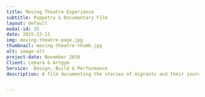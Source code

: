 ```yaml
---
title: Moving Theatre Experience
subtitle: Puppetry & Documentary Film
layout: default
modal-id: 15
date: 2015-12-11
img: moving-theatre-page.jpg
thumbnail: moving-theatre-thumb.jpg
alt: image-alt
project-date: November 2016
Client: Lebara & Artgym
Service:  Design, Build & Performance
description: A film documenting the stories of migrants and their journeys to the UK. Their stories were told using moving puppetry scenes and documentary footage. Created to focus on individual experiences during a time of wide spread crisis. A collaboration with Lebara and Artgym.


---
```

